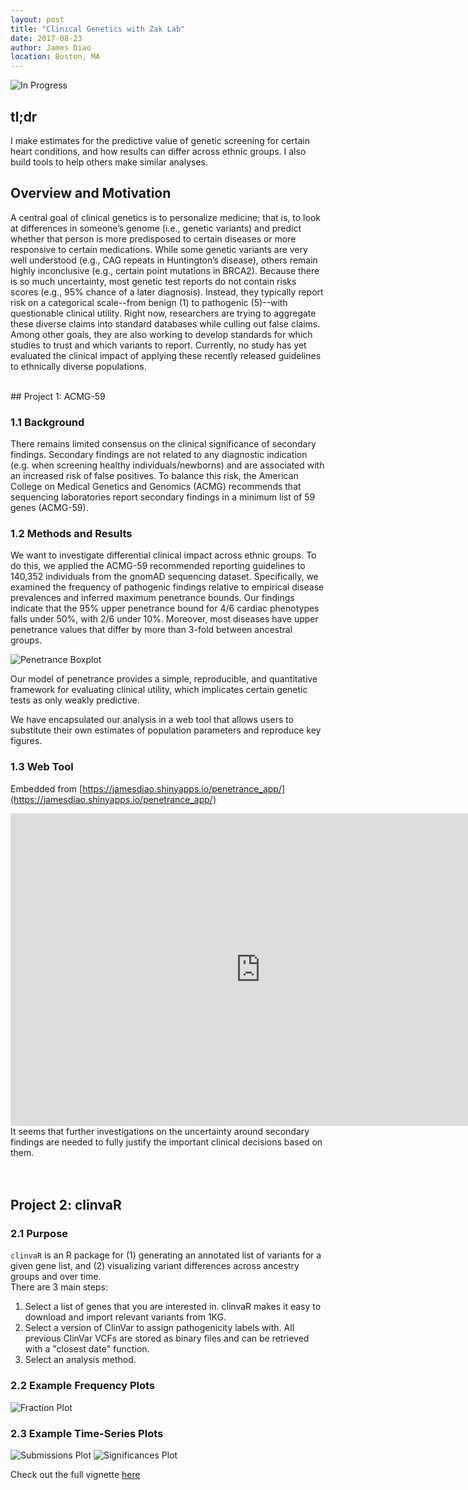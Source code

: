 ```yaml
---
layout: post
title: "Clinical Genetics with Zak Lab"
date: 2017-08-23
author: James Diao
location: Boston, MA
---
```


![In Progress](/img/in-progress.png)

## tl;dr

I make estimates for the predictive value of genetic screening for certain heart conditions, and how results can differ across ethnic groups. I also build tools to help others make similar analyses. 

## Overview and Motivation 

A central goal of clinical genetics is to personalize medicine; that is, to look at differences in someone’s genome (i.e., genetic variants) and predict whether that person is more predisposed to certain diseases or more responsive to certain medications. While some genetic variants are very well understood (e.g., CAG repeats in Huntington’s disease), others remain highly inconclusive (e.g., certain point mutations in BRCA2). Because there is so much uncertainty, most genetic test reports do not contain risks scores (e.g., 95% chance of a later diagnosis). Instead, they typically report risk on a categorical scale--from benign (1) to pathogenic (5)--with questionable clinical utility. Right now, researchers are trying to aggregate these diverse claims into standard databases while culling out false claims. Among other goals, they are also working to develop standards for which studies to trust and which variants to report. Currently, no study has yet evaluated the clinical impact of applying these recently released guidelines to ethnically diverse populations.  

<br>
## Project 1: ACMG-59

### 1.1 Background

There remains limited consensus on the clinical significance of secondary findings. Secondary findings are not related to any diagnostic indication (e.g. when screening healthy individuals/newborns) and are associated with an increased risk of false positives. To balance this risk, the American College on Medical Genetics and Genomics (ACMG) recommends that sequencing laboratories report secondary findings in a minimum list of 59 genes (ACMG-59).  

### 1.2 Methods and Results
We want to investigate differential clinical impact across ethnic groups. To do this, we applied the ACMG-59 recommended reporting guidelines to 140,352 individuals from the gnomAD sequencing dataset. Specifically, we examined the frequency of pathogenic findings relative to empirical disease prevalences and inferred maximum penetrance bounds. Our findings indicate that the 95% upper penetrance bound for 4/6 cardiac phenotypes falls under 50%, with 2/6 under 10%. Moreover, most diseases have upper penetrance values that differ by more than 3-fold between ancestral groups.

![Penetrance Boxplot](/img/penetrance_boxplot.png)

Our model of penetrance provides a simple, reproducible, and quantitative framework for evaluating clinical utility, which implicates certain genetic tests as only weakly predictive.  

We have encapsulated our analysis in a web tool that allows users to substitute their own estimates of population parameters and reproduce key figures. 

### 1.3 Web Tool 

Embedded from [https://jamesdiao.shinyapps.io/penetrance_app/](https://jamesdiao.shinyapps.io/penetrance_app/)

<iframe src="https://jamesdiao.shinyapps.io/penetrance_app/" style="border: none; width: 800px; height: 500px"></iframe>

<br>
It seems that further investigations on the uncertainty around secondary findings are needed to fully justify the important clinical decisions based on them. 
<br><br><br>

## Project 2: clinvaR

### 2.1 Purpose 

`clinvaR` is an R package for (1) generating an annotated list of variants for a given gene list, and (2) visualizing variant differences across ancestry groups and over time.  
There are 3 main steps:

1.  Select a list of genes that you are interested in. clinvaR makes it
    easy to download and import relevant variants from 1KG.  
2.  Select a version of ClinVar to assign pathogenicity labels with. All
    previous ClinVar VCFs are stored as binary files and can be
    retrieved with a "closest date" function.  
3.  Select an analysis method. 

### 2.2 Example Frequency Plots
![Fraction Plot](/img/zaklab_frac.png)

### 2.3 Example Time-Series Plots
![Submissions Plot](/img/zaklab_submissions.png)
![Significances Plot](/img/zaklab_significances.png)

Check out the full vignette [here](/html/clinvar.html)





